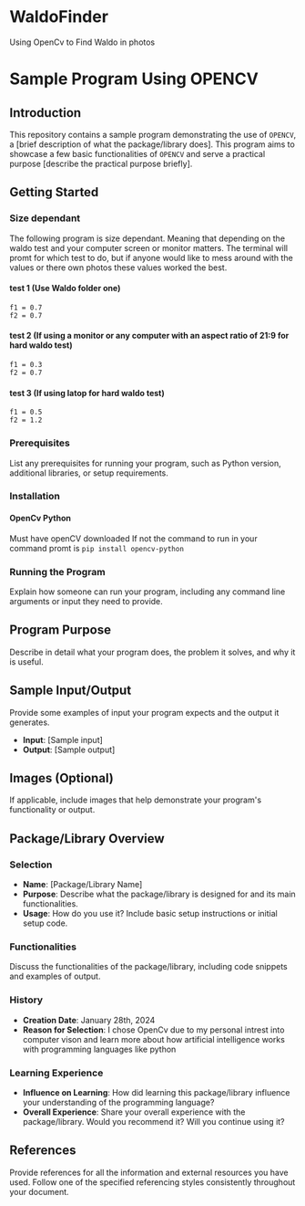 # WaldoFinder
Using OpenCv to Find Waldo in photos


# Sample Program Using OPENCV

## Introduction
This repository contains a sample program demonstrating the use of `OPENCV`, a [brief description of what the package/library does]. This program aims to showcase a few basic functionalities of `OPENCV` and serve a practical purpose [describe the practical purpose briefly].

## Getting Started

### Size dependant
The following program is size dependant. Meaning that depending on the waldo test and your computer screen or monitor matters. The terminal will promt for which test to do, but if anyone would like to mess around with the values or there own photos these values worked the best.

#### test 1 (Use Waldo folder one)
    f1 = 0.7
    f2 = 0.7

#### test 2 (If using a monitor or any computer with an aspect ratio of 21:9 for hard waldo test)
    f1 = 0.3
    f2 = 0.7

#### test 3 (If using latop for hard waldo test)
    f1 = 0.5
    f2 = 1.2

### Prerequisites
List any prerequisites for running your program, such as Python version, additional libraries, or setup requirements.

### Installation
#### OpenCv Python
Must have openCV downloaded
If not the command to run in your command promt is `pip install opencv-python`
### Running the Program
Explain how someone can run your program, including any command line arguments or input they need to provide.

## Program Purpose
Describe in detail what your program does, the problem it solves, and why it is useful.

## Sample Input/Output
Provide some examples of input your program expects and the output it generates.

- **Input**: [Sample input]
- **Output**: [Sample output]

## Images (Optional)
If applicable, include images that help demonstrate your program's functionality or output.

## Package/Library Overview

### Selection
- **Name**: [Package/Library Name]
- **Purpose**: Describe what the package/library is designed for and its main functionalities.
- **Usage**: How do you use it? Include basic setup instructions or initial setup code.

### Functionalities
Discuss the functionalities of the package/library, including code snippets and examples of output.

### History
- **Creation Date**: January 28th, 2024
- **Reason for Selection**: I chose OpenCv due to my personal intrest into computer vison and learn more about how artificial intelligence works with programming languages like python

### Learning Experience
- **Influence on Learning**: How did learning this package/library influence your understanding of the programming language?
- **Overall Experience**: Share your overall experience with the package/library. Would you recommend it? Will you continue using it?

## References
Provide references for all the information and external resources you have used. Follow one of the specified referencing styles consistently throughout your document.

